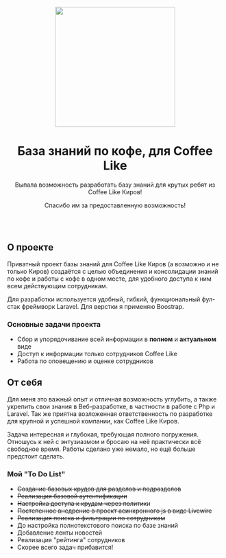 <p align="center"><img src="https://cdn1.zp.ru/job/attaches/2018/11/97/e3/97e34a40094b7f3526648d12645d406c.png" height="280"></p>

<h1 align="center">База знаний по кофе, для Coffee Like</h1>

<p align="center">Выпала возможность разработать базу знаний для крутых ребят из Coffee Like Киров!</p>
<p align="center">Спасибо им за предоставленную возможность!</p>
<br>
<br>

<h2>О проектe</h2>
<p>Приватный проект базы знаний для Coffee Like Киров (а возможно и не только Киров) создаётся с целью объединения и консолидации знаний по кофе и работы с кофе в одном месте, для удобного доступа к ним всем действующим сотрудникам.</p> 
<p>Для разработки используется удобный, гибкий, функциональный фул-стак фреймворк Laravel. Для верстки я применяю Boostrap.</p>
<h3>Основные задачи проекта</h3>
<ul>
  <li>Сбор и упорядочивание всей информации в <b>полном</b> и <b>актуальном</b> виде</li>
  <li>Доступ к информации только сотрудников Coffee Like</li>
  <li>Работа по оповещению и оценке сотрудников</li>
</ul>

<h2>От себя</h2>
<p>Для меня это важный опыт и отличная возможность углубить, а также укрепить свои знания в Веб-разработке, в частности в работе с Php и Laravel. Так же приятна возложенная ответственность по разработке для крупной и успешной компании, как Coffee Like Киров.</p> 
<p>Задача интересная и глубокая, требующая полного погружения. Отношусь к ней с энтузиазмом и бросаю на неё практически всё свободное время. Работы сделано уже немало, но ещё больше предстоит сделать.</p> 
<h3>Мой "To Do List"</h3>
<ul>
  <li><strike>Создание базовых крудов для разделов и подразделов</strike></li>
  <li><strike>Реализация базовой аутентификации</strike></li>
  <li><strike>Настройка доступа к крудам через политик</strike>и</li>
  <li><strike>Постепенное внедрение в проект асинхронного js в виде Livewire</strike></li>
  <li><strike>Реализация поиска и фильтрации по сотрудникам</strike></li>
  <li>До настройка полнотекстового поиска по базе знаний</li>
  <li>Добавление ленты новостей</li>
  <li>Реализация "рейтинга" сотрудников</li>
  <li>Скорее всего задач прибавится!</li>
</ul>
